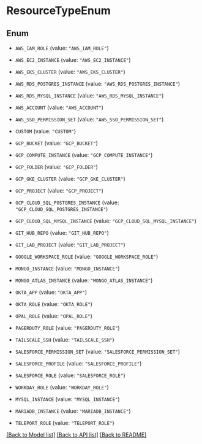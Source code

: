 # ResourceTypeEnum

## Enum


* `AWS_IAM_ROLE` (value: `"AWS_IAM_ROLE"`)

* `AWS_EC2_INSTANCE` (value: `"AWS_EC2_INSTANCE"`)

* `AWS_EKS_CLUSTER` (value: `"AWS_EKS_CLUSTER"`)

* `AWS_RDS_POSTGRES_INSTANCE` (value: `"AWS_RDS_POSTGRES_INSTANCE"`)

* `AWS_RDS_MYSQL_INSTANCE` (value: `"AWS_RDS_MYSQL_INSTANCE"`)

* `AWS_ACCOUNT` (value: `"AWS_ACCOUNT"`)

* `AWS_SSO_PERMISSION_SET` (value: `"AWS_SSO_PERMISSION_SET"`)

* `CUSTOM` (value: `"CUSTOM"`)

* `GCP_BUCKET` (value: `"GCP_BUCKET"`)

* `GCP_COMPUTE_INSTANCE` (value: `"GCP_COMPUTE_INSTANCE"`)

* `GCP_FOLDER` (value: `"GCP_FOLDER"`)

* `GCP_GKE_CLUSTER` (value: `"GCP_GKE_CLUSTER"`)

* `GCP_PROJECT` (value: `"GCP_PROJECT"`)

* `GCP_CLOUD_SQL_POSTGRES_INSTANCE` (value: `"GCP_CLOUD_SQL_POSTGRES_INSTANCE"`)

* `GCP_CLOUD_SQL_MYSQL_INSTANCE` (value: `"GCP_CLOUD_SQL_MYSQL_INSTANCE"`)

* `GIT_HUB_REPO` (value: `"GIT_HUB_REPO"`)

* `GIT_LAB_PROJECT` (value: `"GIT_LAB_PROJECT"`)

* `GOOGLE_WORKSPACE_ROLE` (value: `"GOOGLE_WORKSPACE_ROLE"`)

* `MONGO_INSTANCE` (value: `"MONGO_INSTANCE"`)

* `MONGO_ATLAS_INSTANCE` (value: `"MONGO_ATLAS_INSTANCE"`)

* `OKTA_APP` (value: `"OKTA_APP"`)

* `OKTA_ROLE` (value: `"OKTA_ROLE"`)

* `OPAL_ROLE` (value: `"OPAL_ROLE"`)

* `PAGERDUTY_ROLE` (value: `"PAGERDUTY_ROLE"`)

* `TAILSCALE_SSH` (value: `"TAILSCALE_SSH"`)

* `SALESFORCE_PERMISSION_SET` (value: `"SALESFORCE_PERMISSION_SET"`)

* `SALESFORCE_PROFILE` (value: `"SALESFORCE_PROFILE"`)

* `SALESFORCE_ROLE` (value: `"SALESFORCE_ROLE"`)

* `WORKDAY_ROLE` (value: `"WORKDAY_ROLE"`)

* `MYSQL_INSTANCE` (value: `"MYSQL_INSTANCE"`)

* `MARIADB_INSTANCE` (value: `"MARIADB_INSTANCE"`)

* `TELEPORT_ROLE` (value: `"TELEPORT_ROLE"`)


[[Back to Model list]](../README.md#documentation-for-models) [[Back to API list]](../README.md#documentation-for-api-endpoints) [[Back to README]](../README.md)


